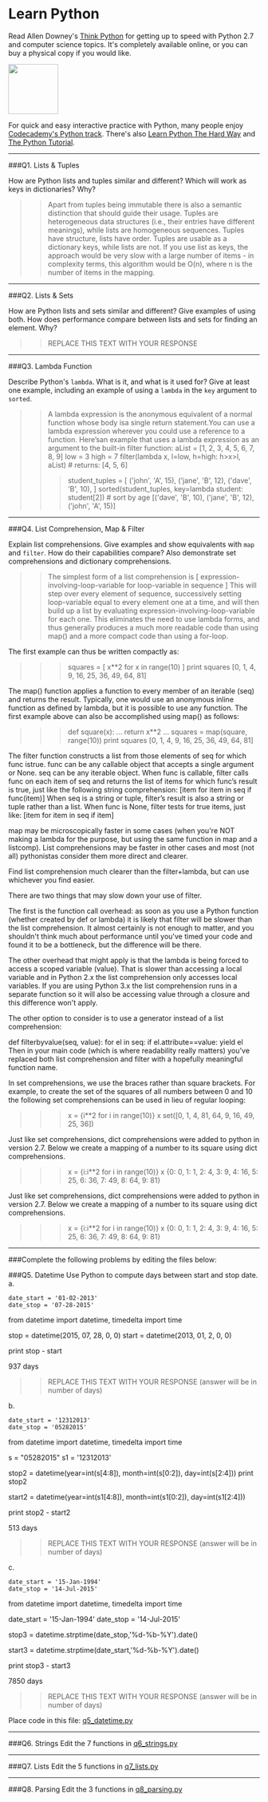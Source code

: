 # Learn Python

Read Allen Downey's [Think Python](http://www.greenteapress.com/thinkpython/) for getting up to speed with Python 2.7 and computer science topics. It's completely available online, or you can buy a physical copy if you would like.

<a href="http://www.greenteapress.com/thinkpython/"><img src="img/think_python.png" style="width: 100px;" target="_blank"></a>

For quick and easy interactive practice with Python, many people enjoy [Codecademy's Python track](http://www.codecademy.com/en/tracks/python). There's also [Learn Python The Hard Way](http://learnpythonthehardway.org/book/) and [The Python Tutorial](https://docs.python.org/2/tutorial/).

---

###Q1. Lists &amp; Tuples

How are Python lists and tuples similar and different? Which will work as keys in dictionaries? Why?

>>Apart from tuples being immutable there is also a semantic distinction that should guide their usage. Tuples are heterogeneous data structures (i.e., their entries have different meanings), while lists are homogeneous sequences. Tuples have structure, lists have order. Tuples are usable as a dictionary keys, while lists are not. If you use list as keys, the approach would be very slow with a large number of items - in complexity terms, this algorithm would be O(n), where n is the number of items in the mapping. 

---

###Q2. Lists &amp; Sets

How are Python lists and sets similar and different? Give examples of using both. How does performance compare between lists and sets for finding an element. Why?

>> REPLACE THIS TEXT WITH YOUR RESPONSE

---

###Q3. Lambda Function

Describe Python's `lambda`. What is it, and what is it used for? Give at least one example, including an example of using a `lambda` in the `key` argument to `sorted`.

>> A lambda expression is the anonymous equivalent of a normal function whose
body isa single return statement.You can use a lambda expression wherever you could use a reference
to a function. Here’san example that uses a lambda
expression as an argument to the built-in filter function:
aList = [1, 2, 3, 4, 5, 6, 7, 8, 9]
low = 3
high = 7
filter(lambda x, l=low, h=high: h>x>l, aList) # returns: [4, 5, 6]
>>> student_tuples = [
        ('john', 'A', 15),
        ('jane', 'B', 12),
        ('dave', 'B', 10),
]
>>> sorted(student_tuples, key=lambda student: student[2])   # sort by age
[('dave', 'B', 10), ('jane', 'B', 12), ('john', 'A', 15)]
---

###Q4. List Comprehension, Map &amp; Filter

Explain list comprehensions. Give examples and show equivalents with `map` and `filter`. How do their capabilities compare? Also demonstrate set comprehensions and dictionary comprehensions.

>> The simplest form of a list comprehension is [ expression-involving-loop-variable for loop-variable in sequence ]
This will step over every element of sequence, successively setting loop-variable equal to every element one at a time, and will then build up a list by evaluating expression-involving-loop-variable for each one. This eliminates the need to use lambda forms, and thus generally produces a much more readable code than using map() and a more compact code than using a for-loop.

The first example <first-example-list-comprehension> can thus be written compactly as:

>>> squares = [ x**2 for x in range(10) ]
>>> print squares
[0, 1, 4, 9, 16, 25, 36, 49, 64, 81]

The map() function applies a function to every member of an iterable (seq) and returns the result. Typically, one would use an anonymous inline function as defined by lambda, but it is possible to use any function. The first example above can also be accomplished using map() as follows:

>>> def square(x):
...     return x**2
...
>>> squares = map(square, range(10))
>>> print squares
[0, 1, 4, 9, 16, 25, 36, 49, 64, 81]


The filter function constructs a list from those elements of seq for which func istrue.
func can be any callable object that accepts a single argument or
None. seq can be any iterable object. When func is callable, filter
calls func on each item of seq and returns the list of items for which
func’s result is true, just like the following string comprehension:
[item for item in seq if func(item)]
When seq is a string or tuple, filter’s result is also a string or tuple
rather than a list. When func is None, filter tests for true items,
just like: [item for item in seq if item]

map may be microscopically faster in some cases (when you're NOT making a lambda for the purpose, 
but using the same function in map and a listcomp). List comprehensions may be faster in other 
cases and most (not all) pythonistas consider them more direct and clearer.

Find list comprehension much clearer than the filter+lambda, but can use whichever you find easier.

There are two things that may slow down your use of filter.

The first is the function call overhead: as soon as you use a Python function (whether created by def or lambda) it is likely that filter will be slower than the list comprehension. It almost certainly is not enough to matter, and you shouldn't think much about performance until you've timed your code and found it to be a bottleneck, but the difference will be there.

The other overhead that might apply is that the lambda is being forced to access a scoped variable (value). That is slower than accessing a local variable and in Python 2.x the list comprehension only accesses local variables. If you are using Python 3.x the list comprehension runs in a separate function so it will also be accessing value through a closure and this difference won't apply.

The other option to consider is to use a generator instead of a list comprehension:

def filterbyvalue(seq, value):
   for el in seq:
       if el.attribute==value: yield el
Then in your main code (which is where readability really matters) you've replaced both list comprehension and filter with a hopefully meaningful function name.


In set comprehensions, we use the braces rather than
square brackets. For example, to create the set of the squares of all numbers between 0 and 10 the following set comprehensions can be used in lieu of regular looping:

>>> x = {i**2 for i in range(10)}
>>> x
set([0, 1, 4, 81, 64, 9, 16, 49, 25, 36])
>>> 
 

Just like set comprehensions, dict comprehensions were added to python in version 2.7. Below we create a mapping of a number to its square using 
dict comprehensions.

>>> x = {i:i**2 for i in range(10)}
>>> x
{0: 0, 1: 1, 2: 4, 3: 9, 4: 16, 5: 25, 6: 36, 7: 49, 8: 64, 9: 81}

 
Just like set comprehensions, dict comprehensions were added to python in version 2.7. Below we create a mapping of a number to its square using 
dict comprehensions.

>>> x = {i:i**2 for i in range(10)}
>>> x
{0: 0, 1: 1, 2: 4, 3: 9, 4: 16, 5: 25, 6: 36, 7: 49, 8: 64, 9: 81}
---

###Complete the following problems by editing the files below:

###Q5. Datetime
Use Python to compute days between start and stop date.   
a.  

```
date_start = '01-02-2013'    
date_stop = '07-28-2015'
```

from datetime import datetime, timedelta
import time

stop = datetime(2015, 07, 28, 0, 0)
start =  datetime(2013, 01, 2, 0, 0)

print stop - start

937 days


>> REPLACE THIS TEXT WITH YOUR RESPONSE (answer will be in number of days)

b.  
```
date_start = '12312013'  
date_stop = '05282015'  
```
from datetime import datetime, timedelta
import time

s = "05282015"
s1 = '12312013'

stop2 = datetime(year=int(s[4:8]), month=int(s[0:2]), day=int(s[2:4]))
print stop2

start2 = datetime(year=int(s1[4:8]), month=int(s1[0:2]), day=int(s1[2:4]))

print stop2 - start2

513 days

>> REPLACE THIS TEXT WITH YOUR RESPONSE (answer will be in number of days)

c.  
```
date_start = '15-Jan-1994'      
date_stop = '14-Jul-2015'  
```
from datetime import datetime, timedelta
import time

date_start = '15-Jan-1994'
date_stop = '14-Jul-2015'

stop3 = datetime.strptime(date_stop,'%d-%b-%Y').date()

start3 = datetime.strptime(date_start,'%d-%b-%Y').date()

print stop3 - start3

7850 days

>> REPLACE THIS TEXT WITH YOUR RESPONSE  (answer will be in number of days)

Place code in this file: [q5_datetime.py](python/q5_datetime.py)

---

###Q6. Strings
Edit the 7 functions in [q6_strings.py](python/q6_strings.py)

---

###Q7. Lists
Edit the 5 functions in [q7_lists.py](python/q7_lists.py)

---

###Q8. Parsing
Edit the 3 functions in [q8_parsing.py](python/q8_parsing.py)





